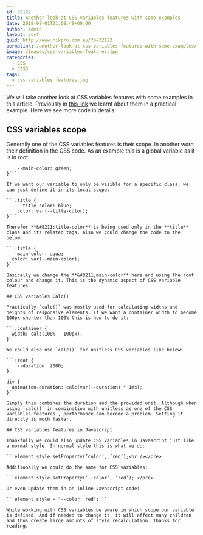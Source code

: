 ```yaml
---
id: 32122
title: Another look at CSS variables features with some examples
date: 2018-09-01T21:08:49+00:00
author: admin
layout: post
guid: http://www.nikpro.com.au/?p=32122
permalink: /another-look-at-css-variables-features-with-some-examples/
image: /images/css-variables-features.jpg
categories:
  - CSS
  - CSS3
tags:
  - css variables features.jpg
---
```

We will take another look at CSS variables features with some examples in this article. Previously in [this link](http://www.nikpro.com.au/how-to-update-css-variables-using-javascript-with-examples/) we learnt about them in a practical example. Here we see more code in details.

## CSS variables scope

Generally one of the CSS variables features is their scope. In another word their definition in the CSS code. As an example this is a global variable as it is in root:

```:root {
	--main-color: green;
}```

If we want our variable to only be visible for a specific class, we can just define it in its local scope:

```.title {
	--title-color: blue;
	color: var(--title-color);
}```

Therefor **&#8211;title-color** is being used only in the **title** class and its related tags. Also we could change the code to the below:

```.title {
  --main-color: aqua;
  color: var(--main-color);
}```

Basically we change the **&#8211;main-color** here and using the root colour and change it. This is the dynamic aspect of CSS variable features.

## CSS variables Calc() 

Practically `calc()` was mostly used for calculating widths and heights of responsive elements. If we want a container width to become 100px shorter than 100% this is how to do it:

```.container {
  width: calc(100% - 100px);
}```

We could also use `calc()` for unitless CSS variables like below:

```:root {
	--duration: 2000;
}

div {
  animation-duration: calc(var(--duration) * 1ms);
}```

Simply this combines the duration and the provided unit. Although when using `calc()` in combination with unitless as one of the CSS Variables features , performance can become a problem. Setting it directly is much faster.

## CSS variables features in Javascript

Thankfully we could also update CSS variables in Javascript just like a normal style. In normal style this is what we do:

```element.style.setProperty(’color’, ’red’);<br /></pre>

Additionally we could do the same for CSS variables:

```element.style.setProperty(’--color’, ’red’); </pre>

Or even update them in an inline Javascript code:

```element.style = "--color: red";```

While working with CSS variables be aware in which scope our variable is defined. And if needed to change it, it will affect many children and thus create large amounts of style recalculation. Thanks for reading.